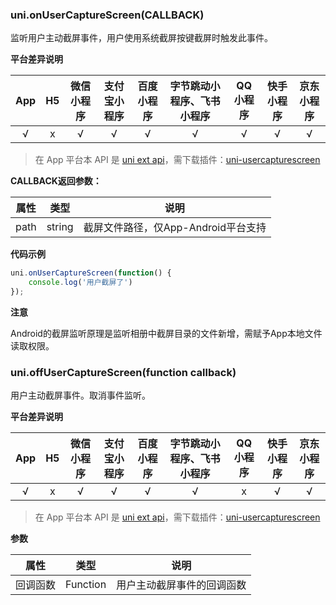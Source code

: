 ### uni.onUserCaptureScreen(CALLBACK)

监听用户主动截屏事件，用户使用系统截屏按键截屏时触发此事件。
 
**平台差异说明**

|App|H5|微信小程序|支付宝小程序|百度小程序|字节跳动小程序、飞书小程序|QQ小程序|快手小程序|京东小程序|
|:-:|:-:|:-:|:-:|:-:|:-:|:-:|:-:|:-:|
|√|x|√|√|√|√|√|√|√|

> 在 App 平台本 API 是 [uni ext api](https://uniapp.dcloud.net.cn/api/extapi.html)，需下载插件：[uni-usercapturescreen](https://ext.dcloud.net.cn/plugin?name=uni-usercapturescreen)

**CALLBACK返回参数：**

| 属性	|	类型		| 说明								|
| --	| --		| --								|
| path	| string	| 截屏文件路径，仅App-Android平台支持	|

**代码示例**

```javascript
uni.onUserCaptureScreen(function() {
    console.log('用户截屏了')
});
```

**注意**

Android的截屏监听原理是监听相册中截屏目录的文件新增，需赋予App本地文件读取权限。

### uni.offUserCaptureScreen(function callback)

用户主动截屏事件。取消事件监听。


**平台差异说明**

|App|H5|微信小程序|支付宝小程序|百度小程序|字节跳动小程序、飞书小程序|QQ小程序|快手小程序|京东小程序|
|:-:|:-:|:-:|:-:|:-:|:-:|:-:|:-:|:-:|
|√|x|√|√|√|√|x|√|√|

> 在 App 平台本 API 是 [uni ext api](https://uniapp.dcloud.net.cn/api/extapi.html)，需下载插件：[uni-usercapturescreen](https://ext.dcloud.net.cn/plugin?name=uni-usercapturescreen)

**参数**

|属性	|	类型|说明|
|--	|--	|--	|
|回调函数|	Function|用户主动截屏事件的回调函数|
